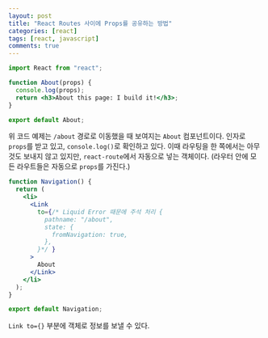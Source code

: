 ```yaml
---
layout: post
title: "React Routes 사이에 Props를 공유하는 방법"
categories: [react]
tags: [react, javascript]
comments: true
---
```


```jsx
import React from "react";

function About(props) {
  console.log(props);
  return <h3>About this page: I build it!</h3>;
}

export default About;
```

위 코드 예제는 `/about` 경로로 이동했을 때 보여지는 `About` 컴포넌트이다. 인자로 `props`를 받고 있고, `console.log()`로 확인하고 있다. 이때 라우팅을 한 쪽에서는 아무것도 보내지 않고 있지만, `react-route`에서 자동으로 넣는 객체이다. (라우터 안에 모든 라우트들은 자동으로 `props`를 가진다.)

```jsx
function Navigation() {
  return (
    <li>
      <Link
        to={/* Liquid Error 때문에 주석 처리 {
          pathname: "/about",
          state: {
            fromNavigation: true,
          },
        }*/ }
      >
        About
      </Link>
    </li>
  );
}

export default Navigation;
```

`Link to={}` 부분에 객체로 정보를 보낼 수 있다.
